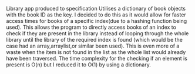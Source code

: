 Library app produced to specification
Utilises a dictionary of book objects with the book ID as the key. I decided to do this as it would allow for faster access times for 
books of a specific index(due to a hashing function being used). This allows the program to directly access books of an index to check 
if they are present in the library instead of looping through the whole library until the library of the required index is found 
(which would be the case had an array,arraylist,or similar been used). This is even more of a waste when the item is not found in the list
as the whole list would already have been traversed. The time complexity for the checking if an element is present is O(n) but I reduced it to O(1)
by using a dictionary.